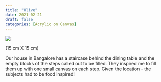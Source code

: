 ```yaml
---
title: "Olive"
date: 2021-02-21
draft: false
categories: [Acrylic on Canvas]
---
```


![](Olive.jpg)

(15 cm X 15 cm)

Our house in Bangalore has a staircase behind the dining table and the empty blocks of the steps called out to be filled. They inspired me to fill them up with one small canvas on each step. Given the location - the subjects had to be food inspired!